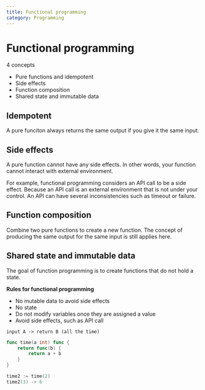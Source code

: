 ```yaml
---
title: Functional programming
category: Programming
---
```


# Functional programming

4 concepts

- Pure functions and idempotent
- Side effects
- Function composition
- Shared state and immutable data

## Idempotent

A pure funciton always returns the same output if you give it the same input.

## Side effects

A pure function cannot have any side effects. In other words, your function cannot interact with external environment.

For example, functional programming considers an API call to be a side effect. Because an API call is an external environment that is not under your control. An API can have several inconsistencies such as timeout or failure.

## Function composition

Combine two pure functions to create a new function. The concept of producing the same output for the same input is still applies here.

## Shared state and immutable data

The goal of function programming is to create functions that do not hold a state.

**Rules for functional programming**

- No mutable data to avoid side effects
- No state
- Do not modify variables once they are assigned a value
- Avoid side effects, such as API call

```
input A -> return B (all the time)
```

```go
func time(a int) func {
	return func(b) {
		return a + b
	}
}

time2 := time(2)
time2(3) -> 6
```

